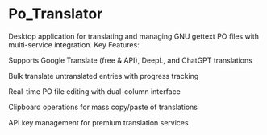 # Po_Translator
Desktop application for translating and managing GNU gettext PO files with multi-service integration. 
Key Features:

Supports Google Translate (free & API), DeepL, and ChatGPT translations

Bulk translate untranslated entries with progress tracking

Real-time PO file editing with dual-column interface

Clipboard operations for mass copy/paste of translations

API key management for premium translation services
